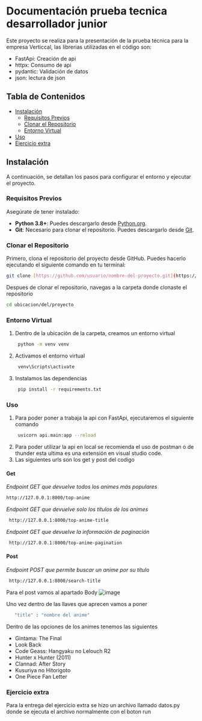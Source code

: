 # Documentación prueba tecnica desarrollador junior

Este proyecto se realiza para la presentación de la prueba técnica para la empresa Verticcal, las librerias utilizadas en el código son: 
- FastApi: Creación de api
- httpx: Consumo de api
- pydantic: Validación de datos 
- json: lectura de json
## Tabla de Contenidos

- [Instalación](#instalación)
  - [Requisitos Previos](#requisitos-previos)
  - [Clonar el Repositorio](#clonar-el-repositorio)
  - [Entorno Virtual](#entorno-virtual)
- [Uso](#uso)
- [Ejercicio extra](#Ejercicio-extra)

## Instalación

A continuación, se detallan los pasos para configurar el entorno y ejecutar el proyecto.

### Requisitos Previos

Asegúrate de tener instalado:

- **Python 3.8+**: Puedes descargarlo desde [Python.org](https://www.python.org/downloads/).
- **Git**: Necesario para clonar el repositorio. Puedes descargarlo desde [Git](https://git-scm.com/).

### Clonar el Repositorio

Primero, clona el repositorio del proyecto desde GitHub. Puedes hacerlo ejecutando el siguiente comando en tu terminal:

```sh
git clone [https://github.com/usuario/nombre-del-proyecto.git](https://github.com/S4MU3L-ROM/Prueba-Tecnica.git)
```

Despues de clonar el repositorio, navegas a la carpeta donde clonaste el repositorio
```sh
cd ubicacion/del/proyecto
```
### Entorno Virtual
1. Dentro de la ubicación de la carpeta, creamos un entorno virtual
   ```sh
    python -m venv venv
   ```
2. Activamos el entorno virtual
   ```sh
    venv\Scripts\activate
   ```
3. Instalamos las dependencias
   ```sh
    pip install -r requirements.txt
   ```
### Uso
1. Para poder poner a trabaja la api con FastApi, ejecutaremos el siguiente comando
   ```sh
    uvicorn api.main:app --reload
   ```
2. Para poder utilizar la api en local se recomienda el uso de postman o de thunder esta ultima es una extensión en visual studio code.
3. Las siguientes urls son los get y post del codigo
#### Get
  *Endpoint GET que devuelve todos los animes más populares*
  ```sh
  http://127.0.0.1:8000/top-anime
  ```
  *Endpoint GET que devuelve solo los títulos de los animes*
   ```sh
    http://127.0.0.1:8000/top-anime-title
   ```
  *Endpoint GET que devuelve la información de paginación*
  ```sh
   http://127.0.0.1:8000/top-anime-pagination
  ```
  #### Post
  *Endpoint POST que permite buscar un anime por su título*
   ```sh
    http://127.0.0.1:8000/search-title
   ```
  Para el post vamos al apartado Body
  ![image](https://github.com/user-attachments/assets/8950990d-2f93-45b5-892d-fde6b043e94f)

  Uno vez dentro de las llaves que aprecen vamos a poner
   ```sh
      "title" : "nombre del anime"
   ```
   Dentro de las opciones de los animes tenemos las siguientes
   - Gintama: The Final
   - Look Back
   - Code Geass: Hangyaku no Lelouch R2
   - Hunter x Hunter (2011)
   - Clannad: After Story
   - Kusuriya no Hitorigoto
   - One Piece Fan Letter
  ### Ejercicio extra
  Para la entrega del ejercicio extra se hizo un archivo llamado datos.py donde se ejecuta el archivo normalmente con el       boton run
